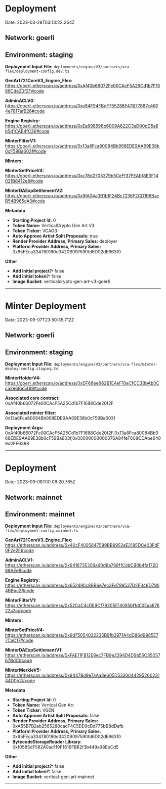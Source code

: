 
# Deployment

Date: 2023-03-29T03:13:22.264Z

## **Network:** goerli

## **Environment:** staging

**Deployment Input File:** `deployments/engine/V3/partners/vca-flex/deployment-config.dev.ts`

**GenArt721CoreV3_Engine_Flex:** https://goerli.etherscan.io/address/0xAf40b66072Fe00CAcF5A25Cd1b7F1688Cde20f2F#code

**AdminACLV0:** https://goerli.etherscan.io/address/0xe84F94FBdF755288F47B77887c4604e7817afB26#code

**Engine Registry:** https://goerli.etherscan.io/address/0xEa698596b6009A622C3eD00dD5a8b5d1CAE4fC36#code

**MinterFilterV1:** https://goerli.etherscan.io/address/0x13a8Fca80084Bb968EDE9AA69E38b0cF59Ba603f#code

**Minters:**

**MinterSetPriceV4:** https://goerli.etherscan.io/address/0xc78d2705379b5CeFf37FEAbf8E3F14021B8412e8#code

**MinterDAExpSettlementV2:** https://goerli.etherscan.io/address/0x9fA04a3B1b1F24Bc7236F2CD196BacB54B965cA0#code



**Metadata**

- **Starting Project Id:** 0
- **Token Name:** VerticalCrypto Gen Art V3
- **Token Ticker:** VCAG3
- **Auto Approve Artist Split Proposals:** true
- **Render Provider Address, Primary Sales:** deployer
- **Platform Provider Address, Primary Sales:** 0x65FEca334780160e3420B097590fd6D02dE663f0

**Other**

- **Add initial project?:** false
- **Add initial token?:** false
- **Image Bucket:** verticalcrypto-gen-art-v3-goerli

---


# Minter Deployment

Date: 2023-09-07T23:50:35.712Z

## **Network:** goerli

## **Environment:** staging

**Deployment Input File:** `deployments/engine/V3/partners/vca-flex/minter-deploy-config.staging.ts`

**MinterHolderV4:** https://goerli.etherscan.io/address/0xDF68ee662B1E4eF10eCfCC3BbAb0Cca2e68e5489#code

**Associated core contract:** 0xAf40b66072Fe00CAcF5A25Cd1b7F1688Cde20f2F

**Associated minter filter:** 0x13a8Fca80084Bb968EDE9AA69E38b0cF59Ba603f

**Deployment Args:** 0xAf40b66072Fe00CAcF5A25Cd1b7F1688Cde20f2F,0x13a8Fca80084Bb968EDE9AA69E38b0cF59Ba603f,0x00000000000076A84feF008CDAbe6409d2FE638B

---


# Deployment

Date: 2023-09-08T00:08:20.765Z

## **Network:** mainnet

## **Environment:** mainnet

**Deployment Input File:** `deployments/engine/V3/partners/vca-flex/deployment-config.mainnet.ts`

**GenArt721CoreV3_Engine_Flex:** https://etherscan.io/address/0x40cF4005847589BB8952aE3185DCe03FdF0F2e2F#code

**AdminACLV1:** https://etherscan.io/address/0x941673E306a60d8a768f1CdbCB0b4fa172D88AEe#code

**Engine Registry:** https://etherscan.io/address/0x652490c8BB6e7ec3Fd798537D2F348D7904BBbc2#code

**MinterFilterV1:** https://etherscan.io/address/0x52CaC4cDE9Cf79205E14085bf1d00Eaa87822a3c#code

**Minters:**

**MinterSetPriceV4:** https://etherscan.io/address/0x9d75054022235B9fb3971A4dD86d9985E77CaC17#code

**MinterDAExpSettlementV1:** https://etherscan.io/address/0xFAE11FB12E8ec7FB9e2394D4D9a55C35057b7BdC#code

**MinterMerkleV5:** https://etherscan.io/address/0x9447Bd8e7aAa3e605D533004429520023144D0b2#code



**Metadata**

- **Starting Project Id:** 0
- **Token Name:** Vertical Gen Art
- **Token Ticker:** VGEN
- **Auto Approve Artist Split Proposals:** false
- **Render Provider Address, Primary Sales:** 0xA55B7B2eb2565280cacF4C5DD9cBd775bB8dDafb
- **Platform Provider Address, Primary Sales:** 0x65FEca334780160e3420B097590fd6D02dE663f0
- **BytecodeStorageReader Library:** 0xf0585dF582A0ad119F1616FB82f3b449a98EeCd5

**Other**

- **Add initial project?:** false
- **Add initial token?:** false
- **Image Bucket:** vertical-gen-art-mainnet

---

